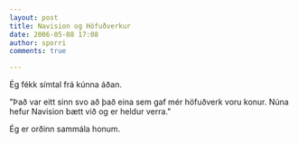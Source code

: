 ```yaml
---
layout: post
title: Navision og Höfuðverkur
date: 2006-05-08 17:08
author: sporri
comments: true

---
```

Ég fékk símtal frá kúnna áðan.

"Það var eitt sinn svo að það eina sem gaf mér höfuðverk voru konur. Núna hefur Navision bætt við og er heldur verra."

Ég er orðinn sammála honum.
